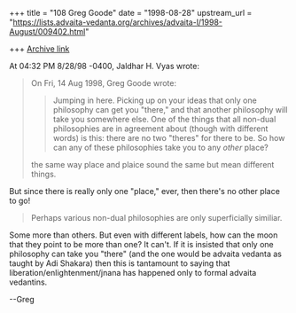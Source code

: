 +++
title = "108 Greg Goode"
date = "1998-08-28"
upstream_url = "https://lists.advaita-vedanta.org/archives/advaita-l/1998-August/009402.html"

+++
[Archive link](https://lists.advaita-vedanta.org/archives/advaita-l/1998-August/009402.html)

At 04:32 PM 8/28/98 -0400, Jaldhar H. Vyas wrote:
>On Fri, 14 Aug 1998, Greg Goode wrote:
>
>> Jumping in here.  Picking up on your ideas that only one philosophy can get
>> you "there," and that another philosophy will take you somewhere else.  One
>> of the things that all non-dual philosophies are in agreement about (though
>> with different words) is this: there are no two "theres" for there to be.
>> So how can any of these philosophies take you to any *other* place?
>>
>
>the same way place and plaice sound the same but mean different things.

But since there is really only one "place," ever, then there's no other
place to go!

>Perhaps various non-dual philosophies are only superficially similiar.

Some more than others.  But even with different labels, how can the moon
that they point to be more than one?  It can't.  If it is insisted that
only one philosophy can take you "there" (and the one would be advaita
vedanta as taught by Adi Shakara) then this is tantamount to saying that
liberation/enlightenment/jnana has happened only to formal advaita vedantins.

--Greg

